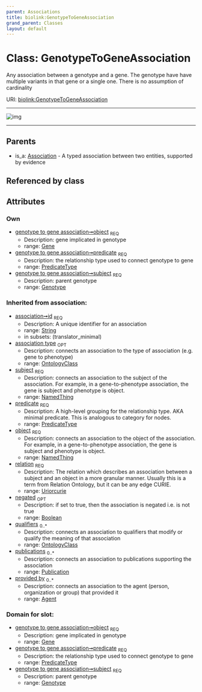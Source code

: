```yaml
---
parent: Associations
title: biolink:GenotypeToGeneAssociation
grand_parent: Classes
layout: default
---
```


# Class: GenotypeToGeneAssociation


Any association between a genotype and a gene. The genotype have have multiple variants in that gene or a single one. There is no assumption of cardinality

URI: [biolink:GenotypeToGeneAssociation](https://w3id.org/biolink/vocab/GenotypeToGeneAssociation)


---

![img](http://yuml.me/diagram/nofunky;dir:TB/class/[Publication],[OntologyClass],[Gene]%3Cobject%201..1-%20[GenotypeToGeneAssociation%7Cpredicate:predicate_type;id(i):string;relation(i):uriorcurie;negated(i):boolean%20%3F],[Genotype]%3Csubject%201..1-%20[GenotypeToGeneAssociation],[Association]%5E-[GenotypeToGeneAssociation],[Genotype],[Gene],[Association],[Agent])

---


## Parents

 *  is_a: [Association](Association.md) - A typed association between two entities, supported by evidence

## Referenced by class


## Attributes


### Own

 * [genotype to gene association➞object](genotype_to_gene_association_object.md)  <sub>REQ</sub>
    * Description: gene implicated in genotype
    * range: [Gene](Gene.md)
 * [genotype to gene association➞predicate](genotype_to_gene_association_predicate.md)  <sub>REQ</sub>
    * Description: the relationship type used to connect genotype to gene
    * range: [PredicateType](types/PredicateType.md)
 * [genotype to gene association➞subject](genotype_to_gene_association_subject.md)  <sub>REQ</sub>
    * Description: parent genotype
    * range: [Genotype](Genotype.md)

### Inherited from association:

 * [association➞id](association_id.md)  <sub>REQ</sub>
    * Description: A unique identifier for an association
    * range: [String](types/String.md)
    * in subsets: (translator_minimal)
 * [association type](association_type.md)  <sub>OPT</sub>
    * Description: connects an association to the type of association (e.g. gene to phenotype)
    * range: [OntologyClass](OntologyClass.md)
 * [subject](subject.md)  <sub>REQ</sub>
    * Description: connects an association to the subject of the association. For example, in a gene-to-phenotype association, the gene is subject and phenotype is object.
    * range: [NamedThing](NamedThing.md)
 * [predicate](predicate.md)  <sub>REQ</sub>
    * Description: A high-level grouping for the relationship type. AKA minimal predicate. This is analogous to category for nodes.
    * range: [PredicateType](types/PredicateType.md)
 * [object](object.md)  <sub>REQ</sub>
    * Description: connects an association to the object of the association. For example, in a gene-to-phenotype association, the gene is subject and phenotype is object.
    * range: [NamedThing](NamedThing.md)
 * [relation](relation.md)  <sub>REQ</sub>
    * Description: The relation which describes an association between a subject and an object in a more granular manner. Usually this is a term from Relation Ontology, but it can be any edge CURIE.
    * range: [Uriorcurie](types/Uriorcurie.md)
 * [negated](negated.md)  <sub>OPT</sub>
    * Description: if set to true, then the association is negated i.e. is not true
    * range: [Boolean](types/Boolean.md)
 * [qualifiers](qualifiers.md)  <sub>0..*</sub>
    * Description: connects an association to qualifiers that modify or qualify the meaning of that association
    * range: [OntologyClass](OntologyClass.md)
 * [publications](publications.md)  <sub>0..*</sub>
    * Description: connects an association to publications supporting the association
    * range: [Publication](Publication.md)
 * [provided by](provided_by.md)  <sub>0..*</sub>
    * Description: connects an association to the agent (person, organization or group) that provided it
    * range: [Agent](Agent.md)

### Domain for slot:

 * [genotype to gene association➞object](genotype_to_gene_association_object.md)  <sub>REQ</sub>
    * Description: gene implicated in genotype
    * range: [Gene](Gene.md)
 * [genotype to gene association➞predicate](genotype_to_gene_association_predicate.md)  <sub>REQ</sub>
    * Description: the relationship type used to connect genotype to gene
    * range: [PredicateType](types/PredicateType.md)
 * [genotype to gene association➞subject](genotype_to_gene_association_subject.md)  <sub>REQ</sub>
    * Description: parent genotype
    * range: [Genotype](Genotype.md)
